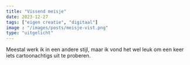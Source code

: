 ```yaml
---
title: "Vissend meisje"
date: 2023-12-27
tags: ["eigen creatie", "digitaal"]
image : "/images/posts/meisje-vist.png"
type: "uitgelicht"
---
```


Meestal werk ik in een andere stijl, maar ik vond het wel leuk om een keer iets cartoonachtigs uit te proberen. 